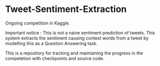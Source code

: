 # Tweet-Sentiment-Extraction
Ongoing competition in Kaggle.  

Important notice : This is not a naive sentiment prediction of tweets. This system extracts the sentiment causing context words from a tweet by modelling this as a Question Answering task.

This is a repository for tracking and maintaining the progress in the competetion with checkpoints and source code.
